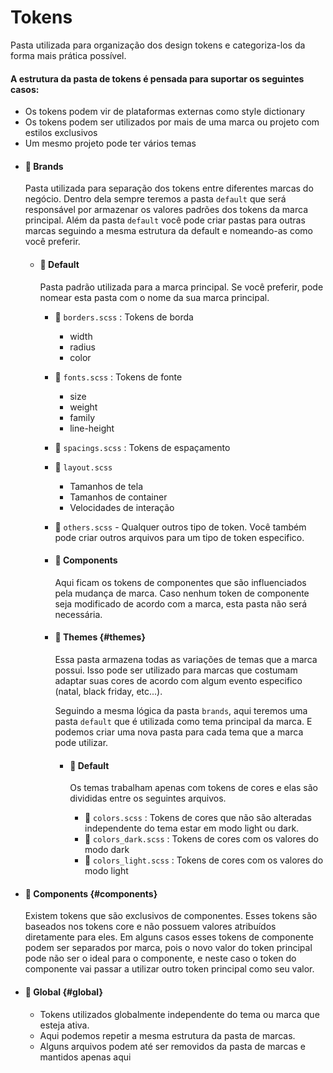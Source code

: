 # Tokens
Pasta utilizada para organização dos design tokens e categoriza-los da forma mais prática possível.

#### A estrutura da pasta de tokens é pensada para suportar os seguintes casos:
- Os tokens podem vir de plataformas externas como style dictionary
- Os tokens podem ser utilizados por mais de uma marca ou projeto com estilos exclusivos
- Um mesmo projeto pode ter vários temas

* #### 📂 Brands
    Pasta utilizada para separação dos tokens entre diferentes marcas do negócio. Dentro dela sempre teremos a pasta `default` que será responsável por armazenar os valores padrões dos tokens da marca principal. Além da pasta `default` você pode criar pastas para outras marcas seguindo a mesma estrutura da default e nomeando-as como você preferir.
    * #### 📂 Default
        Pasta padrão utilizada para a marca principal. Se você preferir, pode nomear esta pasta com o nome da sua marca principal.

        * 📄 `borders.scss` : Tokens de borda
          * width
          * radius
          * color
        * 📄 `fonts.scss` : Tokens de fonte
          * size
          * weight
          * family
          * line-height
        * 📄 `spacings.scss` : Tokens de espaçamento
        * 📄 `layout.scss`
          * Tamanhos de tela
          * Tamanhos de container
          * Velocidades de interação
        * 📄 `others.scss` - Qualquer outros tipo de token. Você também pode criar outros arquivos para um tipo de token especifico.
       
        * #### 📁 Components
            Aqui ficam os tokens de componentes que são influenciados pela mudança de marca. Caso nenhum token de componente seja modificado de acordo com a marca, esta pasta não será necessária.

        * #### 📂 Themes {#themes}
            Essa pasta armazena todas as variações de temas que a marca possui. Isso pode ser utilizado para marcas que costumam adaptar suas cores de acordo com algum evento especifico (natal, black friday, etc...).

            Seguindo a mesma lógica da pasta `brands`, aqui teremos uma pasta `default` que é utilizada como tema principal da marca. E podemos criar uma nova pasta para cada tema que a marca pode utilizar.

            * #### 📂 Default
                Os temas trabalham apenas com tokens de cores e elas são divididas entre os seguintes arquivos.

                - 📄 `colors.scss` : Tokens de cores que não são alteradas independente do tema estar em modo light ou dark.
                - 📄 `colors_dark.scss` : Tokens de cores com os valores do modo dark
                - 📄 `colors_light.scss` : Tokens de cores com os valores do modo light

* #### 📂 Components {#components}
    Existem tokens que são exclusivos de componentes. Esses tokens são baseados nos tokens core e não possuem valores atribuídos diretamente para eles. Em alguns casos esses tokens de componente podem ser separados por marca, pois o novo valor do token principal pode não ser o ideal para o componente, e neste caso o token do componente vai passar a utilizar outro token principal como seu valor.

* #### 📂 Global {#global}
  * Tokens utilizados globalmente independente do tema ou marca que esteja ativa.
  * Aqui podemos repetir a mesma estrutura da pasta de marcas.
  * Alguns arquivos podem até ser removidos da pasta de marcas e mantidos apenas aqui
